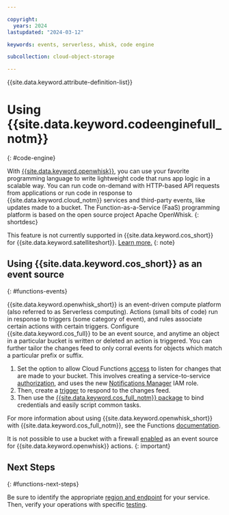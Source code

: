 ```yaml
---

copyright:
  years: 2024
lastupdated: "2024-03-12"

keywords: events, serverless, whisk, code engine

subcollection: cloud-object-storage

---
```


{{site.data.keyword.attribute-definition-list}}

# Using {{site.data.keyword.codeenginefull_notm}}
{: #code-engine}

With [{{site.data.keyword.openwhisk}}](/docs/openwhisk?topic=openwhisk-getting-started), you can use your favorite programming language to write lightweight code that runs app logic in a scalable way. You can run code on-demand with HTTP-based API requests from applications or run code in response to {{site.data.keyword.cloud_notm}} services and third-party events, like updates made to a bucket. The Function-as-a-Service (FaaS) programming platform is based on the open source project Apache OpenWhisk. 
{: shortdesc}

This feature is not currently supported in {{site.data.keyword.cos_short}} for {{site.data.keyword.satelliteshort}}. [Learn more.](/docs/cloud-object-storage?topic=cloud-object-storage-about-cos-satellite)
{: note}

## Using {{site.data.keyword.cos_short}} as an event source
{: #functions-events}

{{site.data.keyword.openwhisk_short}} is an event-driven compute platform (also referred to as Serverless computing). Actions (small bits of code) run in response to triggers (some category of event), and rules associate certain actions with certain triggers. Configure {{site.data.keyword.cos_full}} to be an event source, and anytime an object in a particular bucket is written or deleted an action is triggered. You can further tailor the changes feed to only corral events for objects which match a particular prefix or suffix. 

1. Set the option to allow Cloud Functions [access](/docs/openwhisk?topic=openwhisk-pkg_obstorage#pkg_obstorage_ev) to listen for changes that are made to your bucket. This involves creating a service-to-service [authorization](/docs/account?topic=account-serviceauth), and uses the new [Notifications Manager](/docs/openwhisk?topic=openwhisk-pkg_obstorage#pkg_obstorage_auth) IAM role.
2. Then, create a [trigger](/docs/openwhisk?topic=openwhisk-pkg_obstorage#pkg_obstorage_ev_trig_ui) to respond to the changes feed.
3. Then use the [{{site.data.keyword.cos_full_notm}} package](/docs/openwhisk?topic=openwhisk-pkg_obstorage#pkg_obstorage_actions) to bind credentials and easily script common tasks.

For more information about using {{site.data.keyword.openwhisk_short}} with {{site.data.keyword.cos_full_notm}}, see the Functions [documentation](/docs/openwhisk?topic=openwhisk-pkg_obstorage).

It is not possible to use a bucket with a firewall [enabled](/docs/cloud-object-storage?topic=cloud-object-storage-setting-a-firewall) as an event source for {{site.data.keyword.openwhisk}} actions.
{: important}

## Next Steps
{: #functions-next-steps}

Be sure to identify the appropriate [region and endpoint](/docs/openwhisk?topic=openwhisk-cloudfunctions_regions) for your service. Then, verify your operations with specific [testing](/docs/openwhisk?topic=openwhisk-test).
